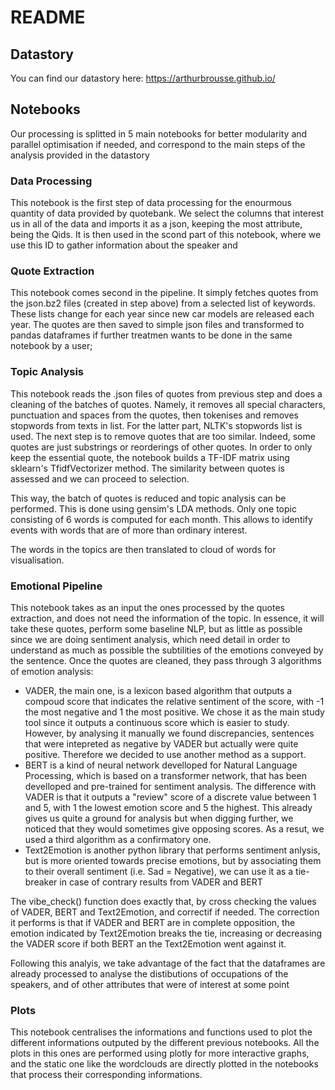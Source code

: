 # README

## Datastory 

You can find our datastory here: https://arthurbrousse.github.io/

## Notebooks

Our processing is splitted in 5 main notebooks for better modularity and parallel optimisation if needed, and correspond to the main steps of the analysis provided in the datastory 

### Data Processing 

This notebook is the first step of data processing for the enourmous quantity of data provided by quotebank. We select the columns that interest us in all of the data and imports it as a json, keeping the most attribute, being the Qids. It is then used in the scond part of this notebook, where we use this ID to gather information about the speaker and 
 
### Quote Extraction

This notebook comes second in the pipeline. It simply fetches quotes from the json.bz2 files (created in step above) from a selected list of keywords. These lists change for each year since new car models are released each year. The quotes are then saved to simple json files and transformed to pandas dataframes if further treatmen wants to be done in the same notebook by a user;

### Topic Analysis

This notebook reads the .json files of quotes from previous step and does a cleaning of the batches of quotes. Namely, it removes all special characters, punctuation and spaces from the quotes, then tokenises and removes stopwords from texts in list. For the latter part, NLTK's stopwords list is used. 
The next step is to remove quotes that are too similar. Indeed, some quotes are just substrings or reorderings of other quotes. In order to only keep the essential quote, the notebook builds a TF-IDF matrix using sklearn's TfidfVectorizer method. The similarity between quotes is assessed and we can proceed to selection. 

This way, the batch of quotes is reduced and topic analysis can be performed. This is done using gensim's LDA methods. Only one topic consisting of 6 words is computed for each month. This allows to identify events with words that are of more than ordinary interest. 

The words in the topics are then translated to cloud of words for visualisation.

### Emotional Pipeline

This notebook takes as an input the ones processed by the quotes extraction, and does not need the information of the topic. In essence, it will take these quotes, perform some baseline NLP, but as little as possible since we are doing sentiment analysis, which need detail in order to understand as much as possible the subtilities of the emotions conveyed by the sentence. Once the quotes are cleaned, they pass through 3 algorithms of emotion analysis: 

- VADER, the main one, is a lexicon based algorithm that outputs a compoud score that indicates the relative sentiment of the score, with -1 the most negative and 1 the most positive. We chose it as the main study tool since it outputs a continuous score which is easier to study. However, by analysing it manually we found discrepancies, sentences that were intepreted as negative by VADER but actually were quite positive. Therefore we decided to use another method as a support.
- BERT is a kind of neural network develloped for Natural Language Processing, which is based on a transformer network, that has been develloped and pre-trained for sentiment analysis. The difference with VADER is that it outputs a "review" score of a discrete value between 1 and 5, with 1 the lowest emotion score and 5 the highest. This already gives us quite a ground for analysis but when digging further, we noticed that they would sometimes give opposing scores. As a resut, we used a third algorithm as a confirmatory one.
- Text2Emotion is another python library that performs sentiment anlysis, but is more oriented towards precise emotions, but by associating them to their overall sentiment (i.e. Sad = Negative), we can use it as a tie-breaker in case of contrary results from VADER and BERT 

The vibe_check() function does exactly that, by cross checking the values of VADER, BERT and Text2Emotion, and correctif if needed. The correction it performs is that if VADER and BERT are in complete opposition, the emotion indicated by Text2Emotion breaks the tie, increasing or decreasing the VADER score if both BERT an the Text2Emotion went against it.

Following this analyis, we take advantage of the fact that the dataframes are already processed to analyse the distibutions of occupations of the speakers, and of other attributes that were of interest at some point 

### Plots 

This notebook centralises the informations and functions used to plot the different informations outputed by the different previous notebooks. All the plots in this ones are performed using plotly for more interactive graphs, and the static one like the wordclouds are directly plotted in the notebooks that process their corresponding informations. 
